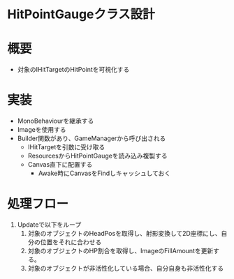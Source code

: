 # HitPointGaugeクラス設計


# 概要
- 対象のIHitTargetのHitPointを可視化する


# 実装
- MonoBehaviourを継承する
- Imageを使用する
- Builder関数があり、GameManagerから呼び出される
	- IHitTargetを引数に受け取る
	- ResourcesからHitPointGaugeを読み込み複製する
	- Canvas直下に配置する
		- Awake時にCanvasをFindしキャッシュしておく


# 処理フロー
1. Updateで以下をループ
	1. 対象のオブジェクトのHeadPosを取得し、射影変換して2D座標にし、自分の位置をそれに合わせる
	2. 対象のオブジェクトのHP割合を取得し、ImageのFillAmountを更新する。
	3. 対象のオブジェクトが非活性化している場合、自分自身も非活性化する

